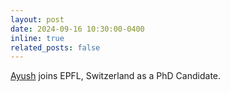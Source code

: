 ```yaml
---
layout: post
date: 2024-09-16 10:30:00-0400
inline: true
related_posts: false
---
```


[Ayush](https://respailab.github.io/people/) joins EPFL, Switzerland as a PhD Candidate. 
